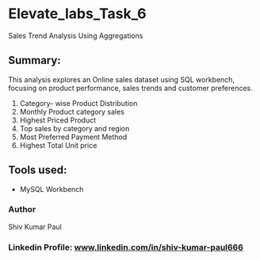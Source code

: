 # Elevate_labs_Task_6
Sales Trend Analysis Using Aggregations

## Summary:
 This analysis explores an Online sales dataset using SQL workbench, focusing on product performance, sales trends and customer preferences.
1.	Category- wise Product Distribution 
2.	Monthly Product category sales 
3.	Highest Priced Product
4.	Top sales by category and region
5.	Most Preferred Payment Method 
6.	Highest  Total Unit price

## Tools used:
- MySQL Workbench

### Author
Shiv Kumar Paul

### Linkedin Profile: www.linkedin.com/in/shiv-kumar-paul666

